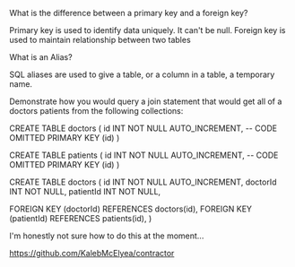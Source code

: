What is the difference between a primary key and a foreign key?

Primary key is used to identify data uniquely. It can't be null. Foreign key is used to maintain relationship between two tables

What is an Alias?

SQL aliases are used to give a table, or a column in a table, a temporary name.


Demonstrate how you would query a join statement that would get all of a doctors patients from the following collections:

CREATE TABLE doctors (
  id INT NOT NULL AUTO_INCREMENT,
  -- CODE OMITTED
  PRIMARY KEY (id)
)

CREATE TABLE patients (
  id INT NOT NULL AUTO_INCREMENT,
  -- CODE OMITTED
  PRIMARY KEY (id)
)

CREATE TABLE doctors (
  id INT NOT NULL AUTO_INCREMENT,
  doctorId INT NOT NULL,
  patientId INT NOT NULL,

  FOREIGN KEY (doctorId)
    REFERENCES doctors(id),
  FOREIGN KEY (patientId)
    REFERENCES patients(id),
)

I'm honestly not sure how to do this at the moment...

https://github.com/KalebMcElyea/contractor